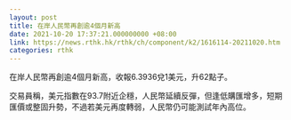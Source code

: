 ```yaml
---
layout: post
title: 在岸人民幣再創逾4個月新高
date: 2021-10-20 17:37:21.000000000 +08:00
link: https://news.rthk.hk/rthk/ch/component/k2/1616114-20211020.htm
categories: rthk
---
```


在岸人民幣再創逾4個月新高，收報6.3936兌1美元，升62點子。

交易員稱，美元指數在93.7附近企穩，人民幣延續反彈，但逢低購匯增多，短期匯價或整固升勢，不過若美元再度轉弱，人民幣仍可能測試年內高位。
